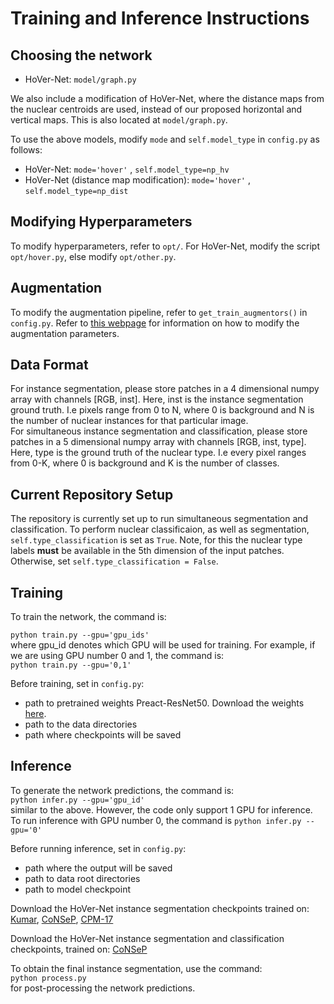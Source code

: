 # Training and Inference Instructions

## Choosing the network

- HoVer-Net: `model/graph.py`

We also include a modification of HoVer-Net, where the distance maps from the nuclear centroids are used, instead of our proposed horizontal and vertical maps. This is also located at `model/graph.py`.

To use the above models, modify `mode` and `self.model_type` in `config.py` as follows:

- HoVer-Net: `mode='hover'` , `self.model_type=np_hv`
- HoVer-Net (distance map modification): `mode='hover'` , `self.model_type=np_dist`

## Modifying Hyperparameters

To modify hyperparameters, refer to `opt/`. For HoVer-Net, modify the script `opt/hover.py`, else modify `opt/other.py`. 

## Augmentation

To modify the augmentation pipeline, refer to `get_train_augmentors()` in `config.py`. Refer to [this webpage](https://tensorpack.readthedocs.io/modules/dataflow.imgaug.html)        for information on how to modify the augmentation parameters.

## Data Format

For instance segmentation, please store patches in a 4 dimensional numpy array with channels [RGB, inst]. Here, inst is the instance segmentation ground truth. I.e pixels range from 0 to N, where 0 is background and N is the number of nuclear instances for that particular image. <br/>
For simultaneous instance segmentation and classification, please store patches in a 5 dimensional numpy array with channels [RGB, inst, type]. Here, type is the ground truth of the nuclear type. I.e every pixel ranges from 0-K, where 0 is background and K is the number of classes.

## Current Repository Setup

The repository is currently set up to run simultaneous segmentation and classification. To perform nuclear classificaion, as well as segmentation, `self.type_classification` is set as `True`. Note, for this the nuclear type labels **must** be available in the 5th dimension of the input patches. Otherwise, set `self.type_classification = False`. 

## Training

To train the network, the command is: <br/>

`python train.py --gpu='gpu_ids'` <br/>
where gpu_id denotes which GPU will be used for training. For example, if we are using GPU number 0 and 1, the command is: <br/>
`python train.py --gpu='0,1'` <br/>

Before training, set in `config.py`:
- path to pretrained weights Preact-ResNet50. Download the weights [here](https://drive.google.com/open?id=187C9pGjlVmlqz-PlKW1K8AYfxDONrB0n).
- path to the data directories
- path where checkpoints will be saved

## Inference

To generate the network predictions, the command is: <br/>
`python infer.py --gpu='gpu_id'` <br/>
similar to the above. However, the code only support 1 GPU for inference. To run inference with GPU number 0, the command is
`python infer.py --gpu='0'` <br/>

Before running inference, set in `config.py`:
- path where the output will be saved
- path to data root directories
- path to model checkpoint

Download the HoVer-Net instance segmentation checkpoints trained on: [Kumar](https://drive.google.com/open?id=13S7VPu-4uRUQlgA5r-FO5NcA4q3nyif7), [CoNSeP](https://drive.google.com/open?id=1Yk62MtSOfopDSZT5g0ZaoaeAoRTeWUj4), [CPM-17](https://drive.google.com/open?id=1YdEfxhSt57gNL5sgWiXOZNLIkhMrnE_v)

Download the HoVer-Net instance segmentation and classification checkpoints, trained on: [CoNSeP](https://drive.google.com/open?id=1cM_iBtkUdpiblNx6Kc5Te2EKLC3hyS4b)

To obtain the final instance segmentation, use the command: <br/>
`python process.py` <br/>
for post-processing the network predictions.


